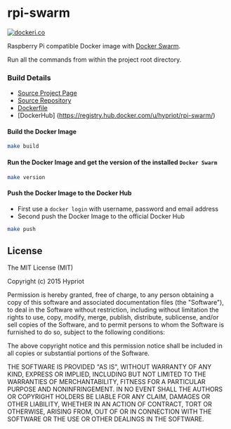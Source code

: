 # rpi-swarm

[![dockeri.co](http://dockeri.co/image/hypriot/rpi-swarm)](https://registry.hub.docker.com/u/hypriot/rpi-swarm/)

Raspberry Pi compatible Docker image with [Docker Swarm](https://github.com/docker/swarm).

Run all the commands from within the project root directory.

### Build Details
- [Source Project Page](https://github.com/hypriot)
- [Source Repository](https://github.com/hypriot/rpi-swarm)
- [Dockerfile](https://github.com/hypriot/rpi-swarm/blob/master/Dockerfile)
- [DockerHub] (https://registry.hub.docker.com/u/hypriot/rpi-swarm/)


#### Build the Docker Image
```bash
make build
```

#### Run the Docker Image and get the version of the installed `Docker Swarm`
```bash
make version
```

#### Push the Docker Image to the Docker Hub
* First use a `docker login` with username, password and email address
* Second push the Docker Image to the official Docker Hub

```bash
make push
```

## License

The MIT License (MIT)

Copyright (c) 2015 Hypriot

Permission is hereby granted, free of charge, to any person obtaining a copy
of this software and associated documentation files (the "Software"), to deal
in the Software without restriction, including without limitation the rights
to use, copy, modify, merge, publish, distribute, sublicense, and/or sell
copies of the Software, and to permit persons to whom the Software is
furnished to do so, subject to the following conditions:

The above copyright notice and this permission notice shall be included in all
copies or substantial portions of the Software.

THE SOFTWARE IS PROVIDED "AS IS", WITHOUT WARRANTY OF ANY KIND, EXPRESS OR
IMPLIED, INCLUDING BUT NOT LIMITED TO THE WARRANTIES OF MERCHANTABILITY,
FITNESS FOR A PARTICULAR PURPOSE AND NONINFRINGEMENT. IN NO EVENT SHALL THE
AUTHORS OR COPYRIGHT HOLDERS BE LIABLE FOR ANY CLAIM, DAMAGES OR OTHER
LIABILITY, WHETHER IN AN ACTION OF CONTRACT, TORT OR OTHERWISE, ARISING FROM,
OUT OF OR IN CONNECTION WITH THE SOFTWARE OR THE USE OR OTHER DEALINGS IN THE
SOFTWARE.
